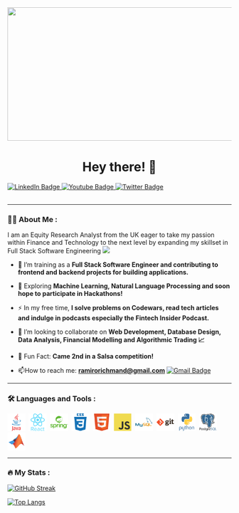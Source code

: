 <div align="center">
  <img src="https://media.giphy.com/media/dWesBcTLavkZuG35MI/giphy.gif" width="600" height="300"/>
  
</div>
<h1 style="text-align: center;">Hey there! 👋</h1>


<!-- ### hey there! 👋 -->

<!--
**ramirorichmand/ramirorichmand** is a ✨ _special_ ✨ repository because its `README.md` (this file) appears on your GitHub profile.

Here are some ideas to get you started:

- 🔭 I’m currently working on ...
- 🌱 I’m currently learning Java and SQL
- 👯 I’m looking to collaborate on ...
- 🤔 I’m looking for help with ...
- 💬 Ask me about ...
- 📫 How to reach me: ...
- 😄 Pronouns: ...
- ⚡ Fun fact: ...
-->

<div id="badges">
  <a href="your-linkedin-URL">
    <img src="https://img.shields.io/badge/LinkedIn-blue?style=for-the-badge&logo=linkedin&logoColor=white" alt="LinkedIn Badge"/>
  </a>
  <a href="your-youtube-URL">
    <img src="https://img.shields.io/badge/YouTube-red?style=for-the-badge&logo=youtube&logoColor=white" alt="Youtube Badge"/>
  </a>
  <a href="your-twitter-URL">
    <img src="https://img.shields.io/badge/Twitter-blue?style=for-the-badge&logo=twitter&logoColor=white" alt="Twitter Badge"/>
  </a>
</div>

<img src="https://komarev.com/ghpvc/?username=ramirorichmand&style=flat-square&color=blue" alt=""/>

---

### :man_technologist: About Me :

I am an Equity Research Analyst from the UK eager to take my passion within Finance and Technology to the next level by expanding my skillset in Full Stack Software Engineering <img src="https://media.giphy.com/media/WUlplcMpOCEmTGBtBW/giphy.gif" width="30">

- :telescope: I’m training as a <b> Full Stack Software Engineer and contributing to frontend and backend projects for building applications. </b>

- :seedling: Exploring <b> Machine Learning, Natural Language Processing and soon hope to participate in Hackathons!</b>

- :zap: In my free time, <b> I solve problems on Codewars, read tech articles and indulge in podcasts especially the Fintech Insider Podcast.</b>

<!-- 💬 Ask me about my current projects -->

- 👯 I’m looking to collaborate on <b> Web Development, Database Design, Data Analysis, Financial Modelling and Algorithmic Trading 📈 </b>

- 👻 Fun Fact: <b> Came 2nd in a Salsa competition! </b>   
  
- :mailbox:How to reach me: <b> ramirorichmand@gmail.com </b> [![Gmail Badge](https://img.shields.io/badge/Gmail-D14836?style=for-the-badge&logo=gmail&logoColor=white)](my-gmail-url)

---

### :hammer_and_wrench: Languages and Tools :

<div>
  <img src="https://github.com/devicons/devicon/blob/master/icons/java/java-original-wordmark.svg" title="Java" alt="Java" width="40" height="40"/>&nbsp;
  <img src="https://github.com/devicons/devicon/blob/master/icons/react/react-original-wordmark.svg" title="React" alt="React" width="40" height="40"/>&nbsp;
  <img src="https://github.com/devicons/devicon/blob/master/icons/spring/spring-original-wordmark.svg" title="Spring" alt="Spring" width="40" height="40"/>&nbsp;
  <img src="https://github.com/devicons/devicon/blob/master/icons/css3/css3-plain-wordmark.svg"  title="CSS3" alt="CSS" width="40" height="40"/>&nbsp;
  <img src="https://github.com/devicons/devicon/blob/master/icons/html5/html5-original.svg" title="HTML5" alt="HTML" width="40" height="40"/>&nbsp;
  <img src="https://github.com/devicons/devicon/blob/master/icons/javascript/javascript-original.svg" title="JavaScript" alt="JavaScript" width="40" height="40"/>&nbsp;
  <img src="https://github.com/devicons/devicon/blob/master/icons/mysql/mysql-original-wordmark.svg" title="MySQL"  alt="MySQL" width="40" height="40"/>&nbsp;
  <img src="https://github.com/devicons/devicon/blob/master/icons/git/git-original-wordmark.svg" title="Git" **alt="Git" width="40" height="40"/>&nbsp
  <img src="https://github.com/devicons/devicon/blob/master/icons/python/python-original-wordmark.svg" title="Python" alt="Python" width="40" height="40"/>&nbsp;
    <img src="https://github.com/devicons/devicon/blob/master/icons/postgresql/postgresql-original-wordmark.svg" title="Postgresql" alt="Postgresql" width="40" height="40"/>&nbsp;
  <img src="https://github.com/devicons/devicon/blob/master/icons/matlab/matlab-original.svg" title="Matlab" alt="Matlab" width="40" height="40"/>&nbsp;
</div>

---

### :fire: My Stats :

[![GitHub Streak](http://github-readme-streak-stats.herokuapp.com?user=ramirorichmand)](https://git.io/streak-stats)

[![Top Langs](https://github-readme-stats.vercel.app/api/top-langs/?username=ramirorichmand)](https://github.com/ramirorichmand/github-readme-stats)

